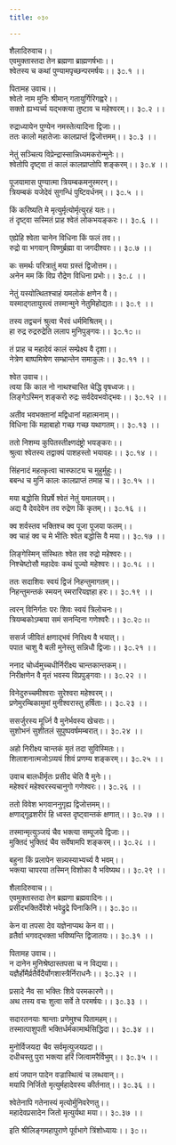 ```yaml
---
title: ०३०

---
```

शैलादिरुवाच।।  
एवमुक्तास्तदा तेन ब्रह्मणा ब्राह्मणर्षभाः।।  
श्वेतस्य च कथां पुण्यामपृच्छन्परमर्षयः।। ३೦.१ ।।  
  
पितामह उवाच।।  
श्वेतो नाम मुनिः श्रीमान् गतायुर्गिरिगह्वरे।।  
सक्तो ह्यभ्यर्च्य यद्भक्त्या तुष्टाव च महेश्वरम्।। ३೦.२ ।।  
  
रुद्राध्यायेन पुण्येन नमस्तेत्यादिना द्विजाः।।  
ततः कालो महातेजाः कालप्राप्तं द्विजोत्तमम्।। ३೦.३ ।।  
  
नेतुं सञ्चित्य विप्रेन्द्रास्सान्निध्यमकरोन्मुनेः।।  
श्वेतोपि दृष्ट्वा तं कालं कालप्राप्तोपि शङ्करम्।। ३೦.४ ।।  
  
पूजयामास पुण्यात्मा त्रियम्बकमनुस्मरन्।।  
त्रियम्बकं यजेदेवं सुगन्धिं पुष्टिवर्धनम्।। ३೦.५ ।।  
  
किं करिष्यति मे मृत्युर्मृत्योर्मृत्युरहं यतः।।  
तं दृष्ट्वा सस्मितं प्राह श्वेतं लोकभयङ्करः।। ३೦.६ ।।  
  
एह्येहि श्वेता चानेन विधिना किं फलं तव।।  
रुद्रो वा भगवान् विष्णुर्ब्रह्मा वा जगदीश्वरः।। ३೦.७ ।।  
  
कः समर्थः परित्रातुं मया ग्रस्तं द्विजोत्तम।।  
अनेन मम किं विप्र रौद्रेण विधिना प्रभोः।। ३೦.८ ।।  
  
नेतुं यस्योत्थितश्चाहं यमलोकं क्षणेन वै।।  
यस्माद्गतायुस्त्वं तस्मान्मुने नेतुमिहोद्यतः।। ३೦.९ ।।  
  
तस्य तद्वचनं श्रुत्वा भैरवं धर्ममिश्रितम्।।  
हा रुद्र रुद्ररुद्रेति ललाप मुनिपुङ्गवः।। ३೦.१೦ ।।  
  
तं प्राह च महादेवं कालं सम्प्रेक्ष्य वै दृशा।।  
नेत्रेण बाष्पमिश्रेण सम्भ्रान्तेन समाकुलः।। ३೦.११ ।।  
  
श्वेत उवाच।।  
त्वया किं काल नो नाथश्चास्ति चेद्धि वृषध्वजः।।  
लिङ्गेऽस्मिन् शङ्करो रुद्रः सर्वदेवभवोद्भवः।। ३೦.१२ ।।  
  
अतीव भवभक्तानां मद्विधानां महात्मनाम्।।  
विधिना किं महाबाहो गच्छ गच्छ यथागतम्।। ३೦.१३ ।।  
  
ततो निशम्य कुपितस्तीक्ष्णदंष्ट्रो भयङ्करः।।  
श्रुत्वा श्वेतस्य तद्वाक्यं पाशहस्तो भयावहः।। ३೦.१४ ।।  
  
सिंहनादं महत्कृत्वा चास्फाट्य च मुहुर्मुहुः।।  
बबन्ध च मुनिं कालः कालप्राप्तं तमाह च।। ३೦.१५ ।।  
  
मया बद्धोसि विप्रर्षे श्वेतं नेतुं यमालयम्।।  
अद्य वै देवदेवेन तव रुद्रेण किं कृतम्।। ३೦.१६ ।।  
  
क्व शर्वस्तव भक्तिश्च क्व पूजा पूजया फलम्।।  
क्व चाहं क्व च मे भीतिः श्वेत बद्धोसि वै मया।। ३೦.१७ ।।  
  
लिङ्गेस्मिन् संस्थितः श्वेत तव रुद्रो महेश्वरः।।  
निश्चेष्टोसौ महादेवः कथं पूज्यो महेश्वरः।। ३೦.१८ ।।  
  
ततः सदाशिवः स्वयं द्विजं निहन्तुमागतम्।।  
निहन्तुमन्तकं स्मयन् स्मरारियज्ञहा हरः।। ३೦.१९ ।।  
  
त्वरन् विनिर्गतः परः शिवः स्वयं त्रिलोचनः।।  
त्रियम्बकोऽम्बया समं सनन्दिना गणेश्वरैः।। ३೦.२೦ ।।  
  
ससर्ज जीवितं क्षणाद्भवं निरिक्ष्य वै भयात्।।  
पपात चाशु वै बली मुनेस्तु सन्निधौ द्विजाः।। ३೦.२१ ।।  
  
ननाद चोर्ध्वमुच्चधीर्निरीक्ष्य चान्तकान्तकम्।।  
निरीक्षणेन वै मृतं भवस्य विप्रपुङ्गवाः।। ३೦.२२ ।।  
  
विनेदुरुच्चमीश्वराः सुरेश्वरा महेश्वरम्।।  
प्रणेमुरम्बिकामुमां मुनीश्वरास्तु हर्षिताः।। ३೦.२३ ।।  
  
ससर्जुरस्य मूर्ध्नि वै मुनेर्भवस्य खेचराः।।  
सुशोभनं सुशीतलं सुपुष्पवर्षमम्बरात्।। ३೦.२४ ।।  
  
अहो निरीक्ष्य चान्तकं मृतं तदा सुविस्मितः।।  
शिलाशनात्मजोऽव्ययं शिवं प्रणम्य शङ्करम्।। ३೦.२५ ।।  
  
उवाच बालधीर्मृतः प्रसीद चेति वै मुनेः।।  
महेश्वरं महेश्वरस्यचानुगो गणेश्वरः।। ३೦.२६ ।।  
  
ततो विवेश भगवाननुगृह्य द्विजोत्तमम्।।  
क्षणाद्गूढशरीरं हि ध्वस्त दृष्ट्वान्तकं क्षणात्।। ३೦.२७ ।।  
  
तस्मान्मृत्युञ्जयं चैव भक्त्या सम्पूजये द्विजाः।।  
मुक्तिदं भुक्तिदं चैव सर्वेषामपि शङ्करम्।। ३೦.२८ ।।  
  
बहुना किं प्रलापेन सन्न्यस्याभ्यर्च्य वै भवम्।।  
भक्त्या चापरया तस्मिन् विशोका वै भविष्यथ।। ३೦.२९ ।।  
  
शैलादिरुवाच।।  
एवमुक्तास्तदा तेन ब्रह्मणा ब्रह्मवादिनः।।  
प्रसीदभक्तिर्देवेशे भवेद्रुद्रे पिनाकिनि।। ३೦.३೦ ।।  
  
केन वा तपसा देव यज्ञेनाप्यथ केन वा।।  
व्रतैर्वा भगवद्भक्ता भविष्यन्ति द्विजातयः।। ३೦.३१ ।।  
  
पितामह उवाच।।  
न दानेन मुनिश्रेष्ठास्तपसा च न विद्यया।।  
यज्ञैर्होमैर्व्रतैर्वेदैर्योगशास्त्रैर्निराधनैः।। ३೦.३२ ।।  
  
प्रसादे नैव सा भक्तिः शिवे परमकारणे।।  
अथ तस्य वचः शुत्वा सर्वे ते परमर्षयः।। ३೦.३३ ।।  
  
सदारतनयाः श्रान्ताः प्रणेमुश्च पितामहम्।।  
तस्मात्पाशुपती भक्तिर्धर्मकामार्थसिद्धिदा।। ३೦.३४ ।।  
  
मुनोर्विजयदा चैव सर्वमृत्युजयप्रदा।।  
दधीचस्तु पुरा भक्त्या हरिं जित्वामरैर्विभुम्।। ३೦.३५ ।।  
  
क्षयं जघान पादेन वज्रास्थित्वं च लब्धवान्।।  
मयापि निर्जितो मृत्युर्महादेवस्य कीर्तनात्।। ३೦.३६ ।।  
  
श्वेतेनापि गतेनास्यं मृत्योर्मुनिवरेणतु।।  
महादेवप्रसादेन जितो मृत्युर्यथा मया।। ३೦.३७ ।।  
  
इति श्रीलिङ्गमहापुराणे पूर्वभागे त्रिंशोध्यायः।। ३೦ ।।